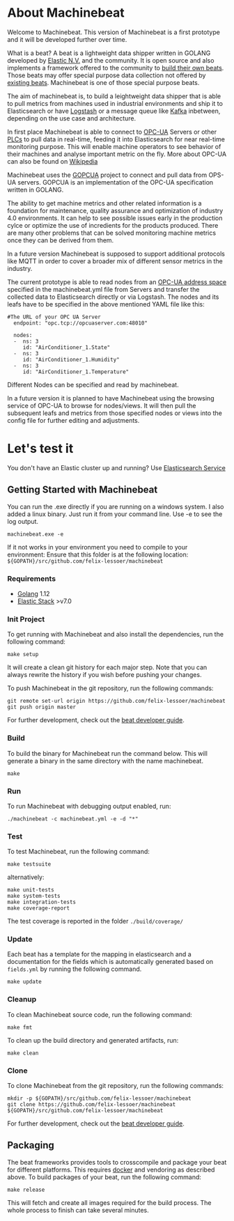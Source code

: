 # About Machinebeat

Welcome to Machinebeat. This version of Machinebeat is a first prototype and it will be developed further over time. 

What is a beat? A beat is a lightweight data shipper written in GOLANG developed by [Elastic N.V.](https://www.elastic.co) and the community. It is open source and also implements a framework offered to the community to [build their own beats](https://www.elastic.co/guide/en/beats/devguide/current/new-beat.html). Those beats may offer special purpose data collection not offered by [existing beats](https://www.elastic.co/products/beats). Machinebeat is one of those special purpose beats.

The aim of machinebeat is, to build a leightweight data shipper that is able to pull metrics from machines used in industrial  environments and ship it to Elasticsearch or have [Logstash](https://www.elastic.co/products/logstash) or a message queue like [Kafka](https://kafka.apache.org/) inbetween, depending on the use case and architecture.

In first place Machinebeat is able to connect to [OPC-UA](https://opcfoundation.org/) Servers or other [PLCs](https://en.wikipedia.org/wiki/Programmable_logic_controller) to pull data in real-time, feeding it into Elasticsearch for near real-time monitoring purpose. This will enable machine operators to see behavior of their machines and analyse important metric on the fly. More about OPC-UA can also be found on [Wikipedia](https://en.wikipedia.org/wiki/OPC_Unified_Architecture)

Machinebeat uses the [GOPCUA](https://github.com/gopcua/opcua) project to connect and pull data from OPS-UA servers. GOPCUA is an implementation of the OPC-UA specification written in GOLANG.

The ability to get machine metrics and other related information is a foundation for maintenance, quality assurance and optimization of industry 4.0 environments. It can help to see possible issues early in the production cylce or optimize the use of incredients for the products produced. There are many other problems that can be solved monitoring machine metrics once they can be derived from them.

In a future version Machinebeat is supposed to support additional protocols like MQTT in order to cover a broader mix of different sensor metrics in the industry.

The current prototype is able to read nodes from an [OPC-UA address space](https://opcfoundation.org/developer-tools/specifications-unified-architecture/part-3-address-space-model/) specified in the machinebeat.yml file from Servers and transfer the collected data to Elasticsearch directly or via Logstash. The nodes and its leafs have to be specified in the above mentioned YAML file like this:

```
#The URL of your OPC UA Server
  endpoint: "opc.tcp://opcuaserver.com:48010"

  nodes:
  -  ns: 3
     id: "AirConditioner_1.State"
  -  ns: 3
     id: "AirConditioner_1.Humidity"
  -  ns: 3
     id: "AirConditioner_1.Temperature"
```

Different Nodes can be specified and read by machinebeat.

In a future version it is planned to have Machinebeat using the browsing service of OPC-UA to browse for nodes/views. It will then pull the subsequent leafs and metrics from those specified nodes or views into the config file for further editing and adjustments.

# Let's test it

You don't have an Elastic cluster up and running?
Use [Elasticsearch Service](https://www.elastic.co/cloud/elasticsearch-service/signup)

## Getting Started with Machinebeat

You can run the .exe directly if you are running on a windows system.
I also added a linux binary. Just run it from your command line.
Use -e to see the log output.
```
machinebeat.exe -e
```

If it not works in your environment you need to compile to your environment:
Ensure that this folder is at the following location:
`${GOPATH}/src/github.com/felix-lessoer/machinebeat`

### Requirements

* [Golang](https://golang.org/dl/) 1.12
* [Elastic Stack](https://cloud.elastic.co) >v7.0

### Init Project
To get running with Machinebeat and also install the
dependencies, run the following command:

```
make setup
```

It will create a clean git history for each major step. Note that you can always rewrite the history if you wish before pushing your changes.

To push Machinebeat in the git repository, run the following commands:

```
git remote set-url origin https://github.com/felix-lessoer/machinebeat
git push origin master
```

For further development, check out the [beat developer guide](https://www.elastic.co/guide/en/beats/libbeat/current/new-beat.html).

### Build

To build the binary for Machinebeat run the command below. This will generate a binary
in the same directory with the name machinebeat.

```
make
```


### Run

To run Machinebeat with debugging output enabled, run:

```
./machinebeat -c machinebeat.yml -e -d "*"
```


### Test

To test Machinebeat, run the following command:

```
make testsuite
```

alternatively:
```
make unit-tests
make system-tests
make integration-tests
make coverage-report
```

The test coverage is reported in the folder `./build/coverage/`

### Update

Each beat has a template for the mapping in elasticsearch and a documentation for the fields
which is automatically generated based on `fields.yml` by running the following command.

```
make update
```


### Cleanup

To clean  Machinebeat source code, run the following command:

```
make fmt
```

To clean up the build directory and generated artifacts, run:

```
make clean
```


### Clone

To clone Machinebeat from the git repository, run the following commands:

```
mkdir -p ${GOPATH}/src/github.com/felix-lessoer/machinebeat
git clone https://github.com/felix-lessoer/machinebeat ${GOPATH}/src/github.com/felix-lessoer/machinebeat
```


For further development, check out the [beat developer guide](https://www.elastic.co/guide/en/beats/libbeat/current/new-beat.html).


## Packaging

The beat frameworks provides tools to crosscompile and package your beat for different platforms. This requires [docker](https://www.docker.com/) and vendoring as described above. To build packages of your beat, run the following command:

```
make release
```

This will fetch and create all images required for the build process. The whole process to finish can take several minutes.
